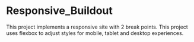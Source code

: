# Responsive_Buildout

This project implements a responsive site with 2 break points. 
This project uses flexbox to adjust styles for mobile, tablet and desktop experiences.
